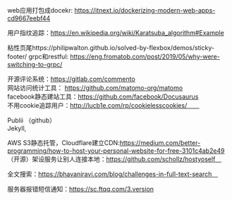 web应用打包成docekr: https://itnext.io/dockerizing-modern-web-apps-cd9667eebf44 

用户指纹追踪：https://en.wikipedia.org/wiki/Karatsuba_algorithm#Example

粘性页尾https://philipwalton.github.io/solved-by-flexbox/demos/sticky-footer/
grpc和restful: https://eng.fromatob.com/post/2019/05/why-were-switching-to-grpc/  

开源评论系统：https://gitlab.com/commento  
网站访问统计工具： https://github.com/matomo-org/matomo  
facebook静态建站工具：https://github.com/facebook/Docusaurus    
不用cookie追踪用户：http://lucb1e.com/rp/cookielesscookies/　　  

Publii  （github）  
Jekyll,  

AWS S3静态托管，Cloudflare建立CDN:https://medium.com/better-programming/how-to-host-your-personal-website-for-free-3101c4ab2e49  
（开源）架设服务让别人连接本地：https://github.com/schollz/hostyoself　



全文搜索：https://bhavaniravi.com/blog/challenges-in-full-text-search　

服务器报错短信通知：https://sc.ftqq.com/3.version
